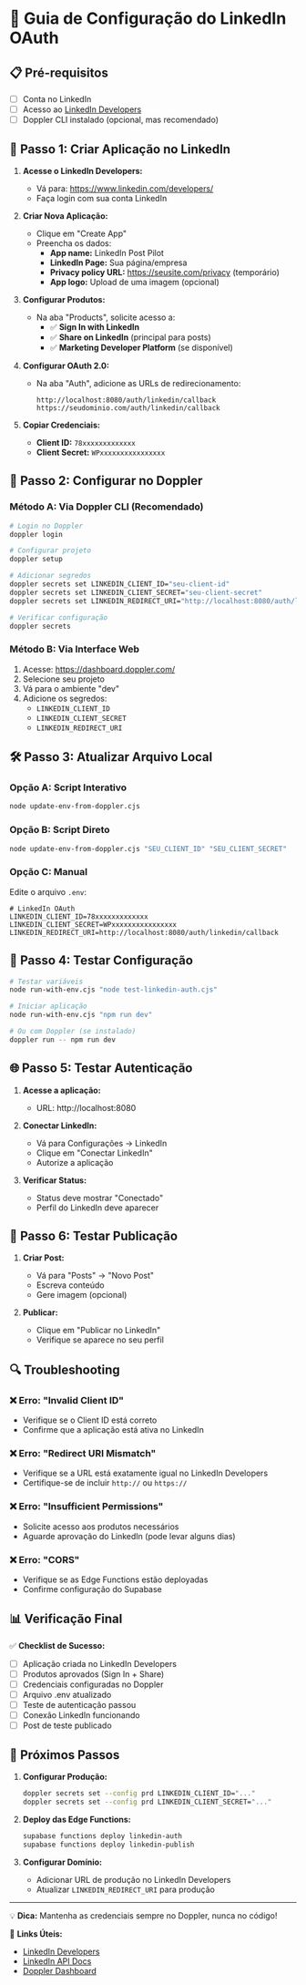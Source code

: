 # 🔗 Guia de Configuração do LinkedIn OAuth

## 📋 Pré-requisitos

- [ ] Conta no LinkedIn
- [ ] Acesso ao [LinkedIn Developers](https://www.linkedin.com/developers/)
- [ ] Doppler CLI instalado (opcional, mas recomendado)

## 🚀 Passo 1: Criar Aplicação no LinkedIn

1. **Acesse o LinkedIn Developers:**
   - Vá para: https://www.linkedin.com/developers/
   - Faça login com sua conta LinkedIn

2. **Criar Nova Aplicação:**
   - Clique em "Create App"
   - Preencha os dados:
     - **App name:** LinkedIn Post Pilot
     - **LinkedIn Page:** Sua página/empresa
     - **Privacy policy URL:** https://seusite.com/privacy (temporário)
     - **App logo:** Upload de uma imagem (opcional)

3. **Configurar Produtos:**
   - Na aba "Products", solicite acesso a:
     - ✅ **Sign In with LinkedIn**
     - ✅ **Share on LinkedIn** (principal para posts)
     - ✅ **Marketing Developer Platform** (se disponível)

4. **Configurar OAuth 2.0:**
   - Na aba "Auth", adicione as URLs de redirecionamento:
     ```
     http://localhost:8080/auth/linkedin/callback
     https://seudominio.com/auth/linkedin/callback
     ```

5. **Copiar Credenciais:**
   - **Client ID:** `78xxxxxxxxxxxxx`
   - **Client Secret:** `WPxxxxxxxxxxxxxxxx`

## 🔐 Passo 2: Configurar no Doppler

### Método A: Via Doppler CLI (Recomendado)

```bash
# Login no Doppler
doppler login

# Configurar projeto
doppler setup

# Adicionar segredos
doppler secrets set LINKEDIN_CLIENT_ID="seu-client-id"
doppler secrets set LINKEDIN_CLIENT_SECRET="seu-client-secret"
doppler secrets set LINKEDIN_REDIRECT_URI="http://localhost:8080/auth/linkedin/callback"

# Verificar configuração
doppler secrets
```

### Método B: Via Interface Web

1. Acesse: https://dashboard.doppler.com/
2. Selecione seu projeto
3. Vá para o ambiente "dev"
4. Adicione os segredos:
   - `LINKEDIN_CLIENT_ID`
   - `LINKEDIN_CLIENT_SECRET`
   - `LINKEDIN_REDIRECT_URI`

## 🛠️ Passo 3: Atualizar Arquivo Local

### Opção A: Script Interativo

```bash
node update-env-from-doppler.cjs
```

### Opção B: Script Direto

```bash
node update-env-from-doppler.cjs "SEU_CLIENT_ID" "SEU_CLIENT_SECRET"
```

### Opção C: Manual

Edite o arquivo `.env`:

```env
# LinkedIn OAuth
LINKEDIN_CLIENT_ID=78xxxxxxxxxxxxx
LINKEDIN_CLIENT_SECRET=WPxxxxxxxxxxxxxxxx
LINKEDIN_REDIRECT_URI=http://localhost:8080/auth/linkedin/callback
```

## 🧪 Passo 4: Testar Configuração

```bash
# Testar variáveis
node run-with-env.cjs "node test-linkedin-auth.cjs"

# Iniciar aplicação
node run-with-env.cjs "npm run dev"

# Ou com Doppler (se instalado)
doppler run -- npm run dev
```

## 🌐 Passo 5: Testar Autenticação

1. **Acesse a aplicação:**
   - URL: http://localhost:8080

2. **Conectar LinkedIn:**
   - Vá para Configurações → LinkedIn
   - Clique em "Conectar LinkedIn"
   - Autorize a aplicação

3. **Verificar Status:**
   - Status deve mostrar "Conectado"
   - Perfil do LinkedIn deve aparecer

## 📝 Passo 6: Testar Publicação

1. **Criar Post:**
   - Vá para "Posts" → "Novo Post"
   - Escreva conteúdo
   - Gere imagem (opcional)

2. **Publicar:**
   - Clique em "Publicar no LinkedIn"
   - Verifique se aparece no seu perfil

## 🔍 Troubleshooting

### ❌ Erro: "Invalid Client ID"
- Verifique se o Client ID está correto
- Confirme que a aplicação está ativa no LinkedIn

### ❌ Erro: "Redirect URI Mismatch"
- Verifique se a URL está exatamente igual no LinkedIn Developers
- Certifique-se de incluir `http://` ou `https://`

### ❌ Erro: "Insufficient Permissions"
- Solicite acesso aos produtos necessários
- Aguarde aprovação do LinkedIn (pode levar alguns dias)

### ❌ Erro: "CORS"
- Verifique se as Edge Functions estão deployadas
- Confirme configuração do Supabase

## 📊 Verificação Final

✅ **Checklist de Sucesso:**
- [ ] Aplicação criada no LinkedIn Developers
- [ ] Produtos aprovados (Sign In + Share)
- [ ] Credenciais configuradas no Doppler
- [ ] Arquivo .env atualizado
- [ ] Teste de autenticação passou
- [ ] Conexão LinkedIn funcionando
- [ ] Post de teste publicado

## 🚀 Próximos Passos

1. **Configurar Produção:**
   ```bash
   doppler secrets set --config prd LINKEDIN_CLIENT_ID="..."
   doppler secrets set --config prd LINKEDIN_CLIENT_SECRET="..."
   ```

2. **Deploy das Edge Functions:**
   ```bash
   supabase functions deploy linkedin-auth
   supabase functions deploy linkedin-publish
   ```

3. **Configurar Domínio:**
   - Adicionar URL de produção no LinkedIn Developers
   - Atualizar `LINKEDIN_REDIRECT_URI` para produção

---

💡 **Dica:** Mantenha as credenciais sempre no Doppler, nunca no código!

🔗 **Links Úteis:**
- [LinkedIn Developers](https://www.linkedin.com/developers/)
- [LinkedIn API Docs](https://docs.microsoft.com/en-us/linkedin/)
- [Doppler Dashboard](https://dashboard.doppler.com/)